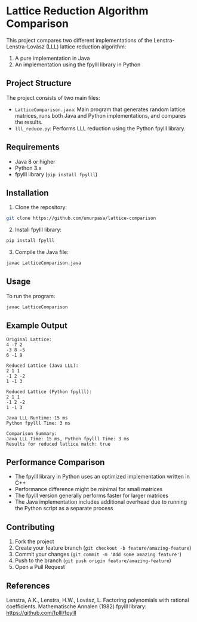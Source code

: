 # Lattice Reduction Algorithm Comparison

This project compares two different implementations of the Lenstra-Lenstra-Lovász (LLL) lattice reduction algorithm:
1. A pure implementation in Java
2. An implementation using the fpylll library in Python

## Project Structure

The project consists of two main files:
- `LatticeComparison.java`: Main program that generates random lattice matrices, runs both Java and Python implementations, and compares the results.
- `lll_reduce.py`: Performs LLL reduction using the Python fpylll library.

## Requirements

- Java 8 or higher
- Python 3.x
- fpylll library (`pip install fpylll`)

## Installation

1. Clone the repository:
```bash
git clone https://github.com/umurpasa/lattice-comparison
```

2. Install fpylll library:
```bash
pip install fpylll
```

3. Compile the Java file:
```bash
javac LatticeComparison.java
```

## Usage

To run the program:
```bash
javac LatticeComparison
```

## Example Output
```
Original Lattice:
4 -7 2
-3 8 -5
6 -1 9

Reduced Lattice (Java LLL):
2 1 1
-1 2 -2
1 -1 3

Reduced Lattice (Python fpylll):
2 1 1
-1 2 -2
1 -1 3

Java LLL Runtime: 15 ms
Python fpylll Time: 3 ms

Comparison Summary:
Java LLL Time: 15 ms, Python fpylll Time: 3 ms
Results for reduced lattice match: true
```

## Performance Comparison

- The fpylll library in Python uses an optimized implementation written in C++
- Performance difference might be minimal for small matrices
- The fpylll version generally performs faster for larger matrices
- The Java implementation includes additional overhead due to running the Python script as a separate process

## Contributing

1. Fork the project
2. Create your feature branch (`git checkout -b feature/amazing-feature`)
3. Commit your changes (`git commit -m 'Add some amazing feature'`)
4. Push to the branch (`git push origin feature/amazing-feature`)
5. Open a Pull Request

## References

Lenstra, A.K., Lenstra, H.W., Lovász, L. Factoring polynomials with rational coefficients. Mathematische Annalen (1982)
fpylll library: https://github.com/fplll/fpylll
